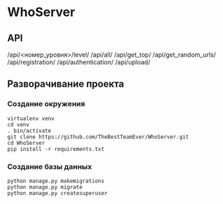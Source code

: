 # WhoServer

## API
/api/<номер_уровня>/level/
/api/all/
/api/get_top/
/api/get_random_urls/
/api/registration/
/api/authentication/
/api/upload/

## Разворачивание проекта

### Создание окружения
```
virtualenv venv
cd venv
. bin/activate
git clone https://github.com/TheBestTeamEver/WhoServer.git
cd WhoServer
pip install -r requirements.txt
```
### Создание базы данных
```
python manage.py makemigrations
python manage.py migrate
python manage.py createsuperuser
```
